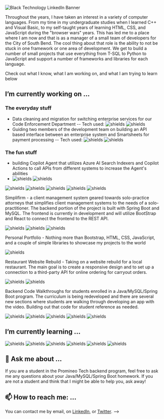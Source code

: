 ![Black Technology LinkedIn Banner](https://user-images.githubusercontent.com/66330433/111683584-0f1d0300-87fc-11eb-993d-0365f32e6683.png)

Throughout the years, I have taken an interest in a variety of computer languages.  From my time in my undergraduate studies when I learned C++ and Visual Basic, to my self-taught years of learning HTML, CSS, and JavaScript during the "browser wars" years.  This has led me to a place where I am now and that is as a manager of a small team of developers for the City of South Bend. The cool thing about that role is the ability to not be stuck in one framework or one area of development. We get to build a number of small projects that use everything from T-SQL to Python to JavaScript and support a number of frameworks and libraries for each language. 

Check out what I know, what I am working on, and what I am trying to learn below

## I’m currently working on ...

### The everyday stuff 
- Data cleaning and migration for switching enterprise services for our Code Enforcement Department
-- Tech used: ![shields](https://img.shields.io/badge/ETL-Python-8AA29E) ![shields](https://img.shields.io/badge/ETL-Pandas-686963) 
- Guiding two members of the development team on building an API based interface between an enterprise system and Smartsheets for payment processing
-- Tech used: ![shields](https://img.shields.io/badge/Programming-JavaScript-F9DF74) ![shields](https://img.shields.io/badge/Cloud-Azure_Functions-EDAE49) 
### The fun stuff 
- building Copilot Agent that utilizes Azure AI Search Indexers and Copilot Actions to call APIs from different systems to increase the Agent's abilities
- ![shields](https://img.shields.io/badge/AI-Copilot_Studio-8D3B72) ![shields](https://img.shields.io/badge/AI-Azure_Foundry-8A7090) 


![shields](https://img.shields.io/github/last-commit/jeff1haupt/FormSubmission)  ![shields](https://img.shields.io/badge/Spring-Thymeleaf-brightgreen)  ![shields](https://img.shields.io/badge/Spring-Sring%20Boot-yellowgreen)  ![shields](https://img.shields.io/badge/data-MySQL-blue)  ![shields](https://img.shields.io/badge/data-Hibernate-9cf)

Simplifirm - a client management system geared towards solo-practice attorneys that simplifies client management systems to the needs of a solo-practitioner.  The backend portion of the project is built with Spring Boot and MySQL.  The frontend is currently in development and will utilize BootStrap and React to connect the frontend to the REST API.  

![shields](https://img.shields.io/badge/frontend-Bootstrap-important)  ![shields](https://img.shields.io/badge/frontend-React-critical)  ![shields](https://img.shields.io/badge/Spring-Sring%20Boot-yellowgreen)

Personal Portfolio - Nothing more than Bootstrap, HTML, CSS, JavaScript, and a couple of simple libraries to showcase my projects to the world

![shields](https://img.shields.io/badge/frontend-Bootstrap-important)  

Restaurant Website Rebuild - Taking on a website rebuild for a local restaurant.  The main goal is to create a responsive design and to set up a connection to a third-party API for online ordering for carryout orders.  

![shields](https://img.shields.io/badge/frontend-Bootstrap-important)  ![shields](https://img.shields.io/badge/frontend-React-critical)  

Backend Code Walkthroughs for students enrolled in a Java/MySQL/Spring Boot program.  The curriculum is being redeveloped and there are several new sections where students are walking through developing an app with the video.  Building out that code for student reference as needed. 

![shields](https://img.shields.io/badge/languages-Java-yellow)  ![shields](https://img.shields.io/badge/frontend-React-critical)  ![shields](https://img.shields.io/badge/Spring-Sring%20Boot-yellowgreen)  ![shields](https://img.shields.io/badge/data-MySQL-blue)  ![shields](https://img.shields.io/badge/data-Hibernate-9cf)

## I’m currently learning ...

![shields](https://img.shields.io/badge/frontend-Bootstrap-important)  ![shields](https://img.shields.io/badge/frontend-React-critical)  ![shields](https://img.shields.io/badge/backend-Node-yellow)  ![shields](https://img.shields.io/badge/data-MongoDB-blue)  ![shields](https://img.shields.io/badge/Data-Python-brightgreen)  ![shields](https://img.shields.io/badge/cloud-AWS-informational)  

## 💬 Ask me about ...

If you are a student in the Promineo Tech backend program, feel free to ask me any questions about your Java/MySQL/Spring Boot homework.  If you are not a student and think that I might be able to help you, ask away!  


## 📫 How to reach me: ...

You can contact me by email, on [LinkedIn](https://www.linkedin.com/in/jefferyhaupt/), or [Twitter](https://twitter.com/jeff_haupt). 
-->
